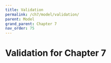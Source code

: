 ```yaml
---
title: Validation
permalink: /ch7/model/validation/
parent: Model
grand_parent: Chapter 7
nav_order: 75
---
```


# Validation for Chapter 7
